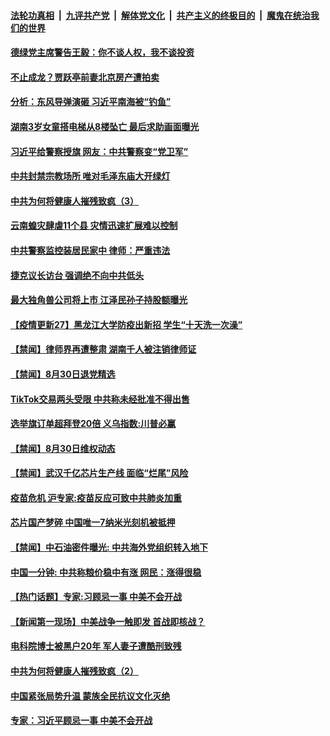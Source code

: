 

####  [法轮功真相](../../../../basic/blob/master/README.md?t=08311731) &nbsp;|&nbsp; [九评共产党](../../../../9ping.md/blob/master/README.md?t=08311731) &nbsp;|&nbsp; [解体党文化](../../../../jtdwh.md/blob/master/README.md?t=08311731)  &nbsp;|&nbsp; [共产主义的终极目的](../../../../gczydzjmd.md/blob/master/README.md?t=08311731) &nbsp;|&nbsp; [魔鬼在统治我们的世界](../../../../mgztzwmdsj.md/blob/master/README.md?t=08311731) 

#### [德绿党主席警告王毅：你不谈人权，我不谈投资](../pages/prog204/a102930262.md?t=08311731) 

#### [不止成龙？贾跃亭前妻北京房产遭拍卖](../pages/prog204/a102930237.md?t=08311731) 

#### [分析：东风导弹演砸 习近平南海被“钓鱼”](../pages/prog204/a102930204.md?t=08311731) 

#### [湖南3岁女童搭电梯从8楼坠亡 最后求助画面曝光](../pages/prog204/a102930199.md?t=08311731) 

#### [习近平给警察授旗 网友：中共警察变“党卫军”](../pages/prog204/a102930192.md?t=08311731) 

#### [中共封禁宗教场所 唯对毛泽东庙大开绿灯](../pages/prog204/a102930176.md?t=08311731) 

#### [中共为何将健康人摧残致疯（3）](../pages/prog204/a102930124.md?t=08311731) 


#### [云南蝗灾肆虐11个县 灾情迅速扩展难以控制](../pages/prog204/a102930116.md?t=08311731) 

#### [中共警察监控装居民家中 律师：严重违法](../pages/prog204/a102930082.md?t=08311731) 

#### [捷克议长访台 强调绝不向中共低头](../pages/prog204/a102930077.md?t=08311731) 

#### [最大独角兽公司将上市 江泽民孙子持股额曝光](../pages/prog204/a102930072.md?t=08311731) 


#### [【疫情更新27】黑龙江大学防疫出新招 学生“十天洗一次澡”](../pages/prog204/a102924362.md?t=08311731) 

#### [【禁闻】律师界再遭整肃 湖南千人被注销律师证](../pages/prog204/a102930047.md?t=08311731) 

#### [【禁闻】8月30日退党精选](../pages/prog204/a102930041.md?t=08311731) 

#### [TikTok交易两头受限 中共称未经批准不得出售](../pages/prog204/a102930031.md?t=08311731) 

#### [选举旗订单超拜登20倍 义乌指数:川普必赢](../pages/prog204/a102929982.md?t=08311731) 

#### [【禁闻】8月30日维权动态](../pages/prog204/a102930021.md?t=08311731) 

#### [【禁闻】武汉千亿芯片生产线 面临“烂尾”风险](../pages/prog204/a102930009.md?t=08311731) 

#### [疫苗危机 沪专家:疫苗反应可致中共肺炎加重](../pages/prog204/a102929880.md?t=08311731) 

#### [芯片国产梦碎 中国唯一7纳米光刻机被抵押](../pages/prog204/a102929953.md?t=08311731) 

#### [【禁闻】中石油密件曝光: 中共海外党组织转入地下](../pages/prog204/a102929968.md?t=08311731) 

#### [中国一分钟: 中共称粮价稳中有涨 网民：涨得很稳](../pages/prog204/a102929874.md?t=08311731) 

#### [【热门话题】专家:习顾忌一事 中美不会开战](../pages/prog204/a102929783.md?t=08311731) 

#### [【新闻第一现场】中美战争一触即发 首战即核战？](../pages/prog204/a102929748.md?t=08311731) 

#### [电科院博士被黑户20年 军人妻子遭酷刑致残](../pages/prog204/a102929730.md?t=08311731) 

#### [中共为何将健康人摧残致疯（2）](../pages/prog204/a102929689.md?t=08311731) 

#### [中国紧张局势升温 蒙族全民抗议文化灭绝](../pages/prog204/a102929680.md?t=08311731) 

#### [专家：习近平顾忌一事 中美不会开战](../pages/prog204/a102929633.md?t=08311731) 

